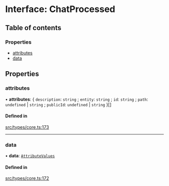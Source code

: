 # Interface: ChatProcessed

## Table of contents

### Properties

- [attributes](../wiki/ChatProcessed#attributes)
- [data](../wiki/ChatProcessed#data)

## Properties

### attributes

• **attributes**: \{ `description`: `string` ; `entity`: `string` ; `id`: `string` ; `path`: `undefined` \| `string` ; `publicId`: `undefined` \| `string`  }[]

#### Defined in

[src/types/core.ts:173](https://github.com/decisively-io/interview-sdk/blob/8f7e4477d688e71f550587a1ff3e071ac92d0276/src/types/core.ts#L173)

___

### data

• **data**: [`AttributeValues`](../wiki/Exports#attributevalues)

#### Defined in

[src/types/core.ts:172](https://github.com/decisively-io/interview-sdk/blob/8f7e4477d688e71f550587a1ff3e071ac92d0276/src/types/core.ts#L172)
